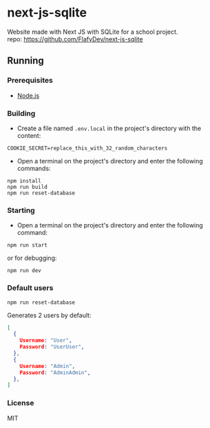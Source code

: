 # next-js-sqlite

Website made with Next JS with SQLite for a school project.  
repo: https://github.com/FlafyDev/next-js-sqlite

## Running

### Prerequisites

- [Node.js](https://nodejs.org)

### Building

- Create a file named `.env.local` in the project's directory with the content:

```
COOKIE_SECRET=replace_this_with_32_random_characters
```

- Open a terminal on the project's directory and enter the following commands:

```
npm install
npm run build
npm run reset-database
```

### Starting

- Open a terminal on the project's directory and enter the following command:

```
npm run start
```

or for debugging:

```
npm run dev
```

### Default users

```
npm run reset-database
```

Generates 2 users by default:

```JSON
[
  {
    Username: "User",
    Password: "UserUser",
  },
  {
    Username: "Admin",
    Password: "AdminAdmin",
  },
]
```

### License

MIT
